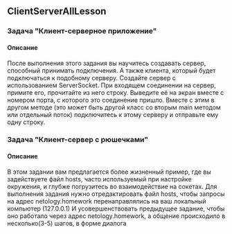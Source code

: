 ## ClientServerAllLesson
### Задача "Клиент-серверное приложение"
#### Описание
После выполнения этого задания вы научитесь создавать сервер, способный принимать подключения.
А также клиента, который будет подключаться к подобному серверу.
Создайте сервер с использованием ServerSocket.
При входящем соединении на сервер, примите его, прочитайте из него строку. Выведите её на экран вместе с номером порта, с которого это соединение пришло.
Вместе с этим в другом методе (это может быть другой класс со вторым main методом или отдельный поток) подключитесь к этому серверу и отправьте ему одну строку.

### Задача "Клиент-сервер с рюшечками"
#### Описание
В этом задании вам предлагается более жизненный пример, где вы задействуете файл hosts, часто используемый при настройке окружения, и глубже погрузитесь во взаимодействие на сокетах.
Для выполнения задания нужно отредактировать файл hosts, чтобы запросы на адрес netology.homework перенаправлялись на ваш локальный компьютер (127.0.0.1)
И усовершенствовать предыдущее задание, чтобы оно работало через адрес netology.homework, а общение происходило в несколько(3-5) шагов, в форме диалога
